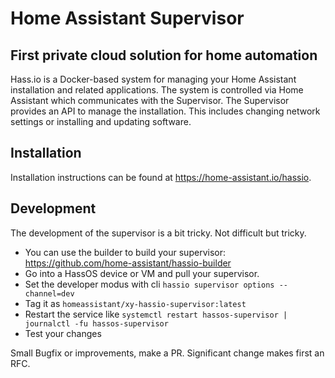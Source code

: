 # Home Assistant Supervisor

## First private cloud solution for home automation

Hass.io is a Docker-based system for managing your Home Assistant installation
and related applications. The system is controlled via Home Assistant which
communicates with the Supervisor. The Supervisor provides an API to manage the
installation. This includes changing network settings or installing
and updating software.

## Installation

Installation instructions can be found at <https://home-assistant.io/hassio>.

## Development

The development of the supervisor is a bit tricky. Not difficult but tricky.

- You can use the builder to build your supervisor: https://github.com/home-assistant/hassio-builder
- Go into a HassOS device or VM and pull your supervisor.
- Set the developer modus with cli `hassio supervisor options --channel=dev`
- Tag it as `homeassistant/xy-hassio-supervisor:latest`
- Restart the service like `systemctl restart hassos-supervisor | journalctl -fu hassos-supervisor`
- Test your changes

Small Bugfix or improvements, make a PR. Significant change makes first an RFC.
